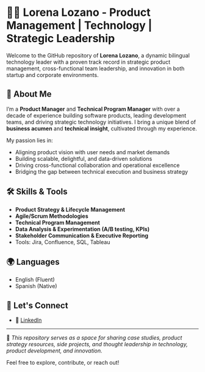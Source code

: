 # 👩‍💼 Lorena Lozano - Product Management | Technology | Strategic Leadership

Welcome to the GitHub repository of **Lorena Lozano**, a dynamic bilingual technology leader with a proven track record in strategic product management, cross-functional team leadership, and innovation in both startup and corporate environments.

## 🚀 About Me

I’m a **Product Manager** and **Technical Program Manager** with over a decade of experience building software products, leading development teams, and driving strategic technology initiatives. I bring a unique blend of **business acumen** and **technical insight**, cultivated through my experience.

My passion lies in:
- Aligning product vision with user needs and market demands
- Building scalable, delightful, and data-driven solutions
- Driving cross-functional collaboration and operational excellence
- Bridging the gap between technical execution and business strategy

## 🛠️ Skills & Tools

- **Product Strategy & Lifecycle Management**
- **Agile/Scrum Methodologies**
- **Technical Program Management**
- **Data Analysis & Experimentation (A/B testing, KPIs)**
- **Stakeholder Communication & Executive Reporting**
- Tools: Jira, Confluence, SQL, Tableau

## 🌍 Languages

- English (Fluent)  
- Spanish (Native)

## 🤝 Let's Connect

- 💼 [LinkedIn](https://www.linkedin.com/in/lorenalozano/)

---

📌 _This repository serves as a space for sharing case studies, product strategy resources, side projects, and thought leadership in technology, product development, and innovation._

Feel free to explore, contribute, or reach out!
